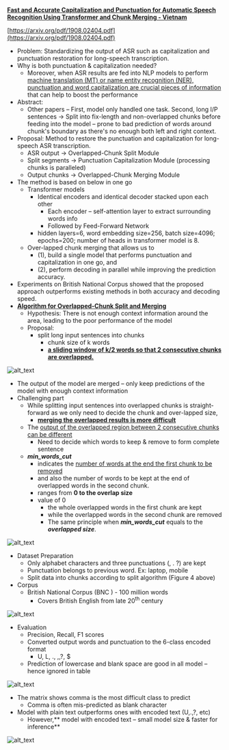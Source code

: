 <!-- Output copied to clipboard! -->

<!-- You have some errors, warnings, or alerts. If you are using reckless mode, turn it off to see inline alerts.
* ERRORs: 0
* WARNINGs: 0
* ALERTS: 5 -->

**<span style="text-decoration:underline;">Fast and Accurate Capitalization and Punctuation for Automatic Speech Recognition Using Transformer and Chunk Merging - Vietnam</span>** 

 

[https://arxiv.org/pdf/1908.02404.pdf](https://arxiv.org/pdf/1908.02404.pdf) 

 



* Problem: Standardizing the output of ASR such as capitalization and punctuation restoration for long-speech transcription. 
* Why is both punctuation & capitalization needed?  
    * Moreover, when ASR results are fed into NLP models to perform <span style="text-decoration:underline;">machine translation (MT) or name entity recognition (NER), punctuation and word capitalization are crucial pieces of information</span> that can help to boost the performance 
* Abstract:  
    * Other papers – First, model only handled one task. Second, long I/P sentences -> Split into fix-length and non-overlapped chunks before feeding into the model – prone to bad prediction of words around chunk's boundary as there's no enough both left and right context.  
* Proposal: Method to restore the punctuation and capitalization for long-speech ASR transcription. 
    * ASR output -> Overlapped-Chunk Split Module 
    * Split segments -> Punctuation Capitalization Module (processing chunks is paralleled) 
    * Output chunks -> Overlapped-Chunk Merging Module 
* The method is based on below in one go  
    * Transformer models  
        * Identical encoders and identical decoder stacked upon each other 
            * Each encoder – self-attention layer to extract surrounding words info 
            * Followed by Feed-Forward Network 
        * hidden layers=6, word embedding size=256, batch size=4096; epochs=200; number of heads in transformer model is 8. 
    * Over-lapped chunk merging that allows us to  
        * (1), build a single model that performs punctuation and capitalization in one go, and  
        * (2), perform decoding in parallel while improving the prediction accuracy.  
* Experiments on British National Corpus showed that the proposed approach outperforms existing methods in both accuracy and decoding speed. 
* **<span style="text-decoration:underline;">Algorithm for Overlapped-Chunk Split and Merging</span>** 
    * Hypothesis: There is not enough context information around the area, leading to the poor performance of the model 
    * Proposal: 
        * split long input sentences into chunks 
            * chunk size of k words 
            * **<span style="text-decoration:underline;">a sliding window of k/2 words so that 2 consecutive chunks are overlapped.</span>** 
              
![alt_text](images/image1.png "image_tooltip")

* The output of the model are merged – only keep predictions of the model with enough context information 
* Challenging part 
    * While splitting input sentences into overlapped chunks is straight-forward as we only need to decide the chunk and over-lapped size, 
        * **<span style="text-decoration:underline;">merging the overlapped results is more difficult</span>** 
    * The <span style="text-decoration:underline;">output of the overlapped region between 2 consecutive chunks can be different</span> 
        * Need to decide which words to keep & remove to form complete sentence 
    * **_min_words_cut_** 
        * indicates the <span style="text-decoration:underline;">number of words at the end the first chunk to be removed</span>  
        * and also the number of words to be kept at the end of overlapped words in the second chunk. 
        * ranges from **0 to the overlap size** 
        * value of 0 
            * the whole overlapped words in the first chunk are kept  
            * while the overlapped words in the second chunk are removed 
            * The same principle when **_min_words_cut_** equals to the **_overlapped size_**. 
 
![alt_text](images/image2.png "image_tooltip")

* Dataset Preparation 
    * Only alphabet characters and three punctuations (, . ?) are kept 
    * Punctuation belongs to previous word. Ex: laptop, mobile 
    * Split data into chunks according to split algorithm (Figure 4 above) 
* Corpus 
    * British National Corpus (BNC ) - 100 million words 
        * Covers British English from late 20<sup>th</sup> century 
          
![alt_text](images/image3.png "image_tooltip")

* Evaluation 
    * Precision, Recall, F1 scores 
    * Converted output words and punctuation to the 6-class encoded format 
        * U, L, ., ,,?, $ 
    * Prediction of lowercase and blank space are good in all model – hence ignored in table 
      
![alt_text](images/image4.png "image_tooltip")

* The matrix shows comma is the most difficult class to predict 
    * Comma is often mis-predicted as blank character 
* Model with plain text outperforms ones with encoded text (U,.,?, etc)  
    * However,** model with encoded text – small model size & faster for inference** 
          
![alt_text](images/image5.png "image_tooltip")
